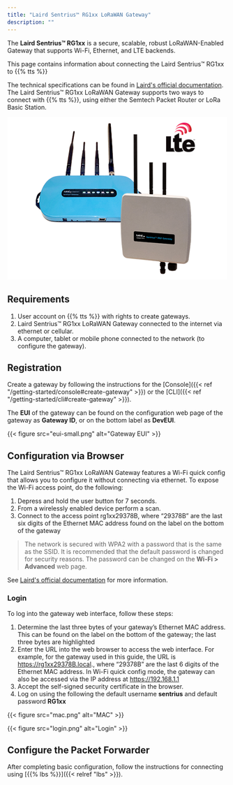 ```yaml
---
title: "Laird Sentrius™ RG1xx LoRaWAN Gateway"
description: ""
---
```


The **Laird Sentrius™ RG1xx** is a secure, scalable, robust LoRaWAN-Enabled Gateway that supports Wi-Fi, Ethernet, and LTE backends.

This page contains information about connecting the Laird Sentrius™ RG1xx to {{% tts %}}

<!--more-->

The technical specifications can be found in [Laird's official documentation](https://www.lairdconnect.com/wireless-modules/lorawan-solutions/sentrius-rg1xx-lorawan-gateway-wi-fi-ethernet-optional-lte-us-only#documentation). The Laird Sentrius™ RG1xx LoRaWAN Gateway supports two ways to connect with {{% tts %}}, using either the Semtech Packet Router or LoRa Basic Station.

![Laird RG1xx](laird.png)

## Requirements

1. User account on {{% tts %}} with rights to create gateways.
2. Laird Sentrius™ RG1xx LoRaWAN Gateway connected to the internet via ethernet or cellular.
3. A computer, tablet or mobile phone connected to the network (to configure the gateway).

## Registration

Create a gateway by following the instructions for the [Console]({{< ref "/getting-started/console#create-gateway" >}}) or the [CLI]({{< ref "/getting-started/cli#create-gateway" >}}).

The **EUI** of the gateway can be found on the configuration web page of the gateway as **Gateway ID**, or on the bottom label as **DevEUI**.

{{< figure src="eui-small.png" alt="Gateway EUI" >}}

## Configuration via Browser

The Laird Sentrius™ RG1xx LoRaWAN Gateway features a Wi-Fi quick config that allows you to configure it without connecting via ethernet. To expose the Wi-Fi access point, do the following:

1. Depress and hold the user button for 7 seconds.
2. From a wirelessly enabled device perform a scan.
3. Connect to the access point rg1xx29378B, where “29378B” are the last six digits of the Ethernet MAC address found on the label on the bottom of the gateway

> The network is secured with WPA2 with a password that is the same as the SSID.  It is recommended that the default password is changed for security reasons.  The password can be changed on the **Wi-Fi > Advanced** web page.

See [Laird's official documentation](https://www.lairdconnect.com/wireless-modules/lorawan-solutions/sentrius-rg1xx-lorawan-gateway-wi-fi-ethernet-optional-lte-us-only#documentation) for more information.

### Login

To log into the gateway web interface, follow these steps:

1. Determine the last three bytes of your gateway’s Ethernet MAC address. This can be found on the label on the bottom of the gateway; the last three bytes are highlighted
2. Enter the URL into the web browser to access the web interface. For example, for the gateway used in this guide, the URL is https://rg1xx29378B.local., where “29378B” are the last 6 digits of the Ethernet MAC address. In Wi-Fi quick config mode, the gateway can also be accessed via the IP address at https://192.168.1.1 
3. Accept the self-signed security certificate in the browser.
4. Log on using the following the default username **sentrius** and default password **RG1xx**

{{< figure src="mac.png" alt="MAC" >}}

{{< figure src="login.png" alt="Login" >}}

## Configure the Packet Forwarder

After completing basic configuration, follow the instructions for connecting using [{{% lbs %}}]({{< relref "lbs" >}}).
